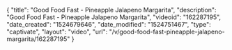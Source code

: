 {
    "title": "Good Food Fast - Pineapple Jalapeno Margarita",
    "description": "Good Food Fast - Pineapple Jalapeno Margarita",
    "videoid": "162287195",
    "date_created": "1524679646",
    "date_modified": "1524751467",
    "type": "captivate",
    "layout": "video",
    "url": "\/v\/good-food-fast-pineapple-jalapeno-margarita\/162287195"
}